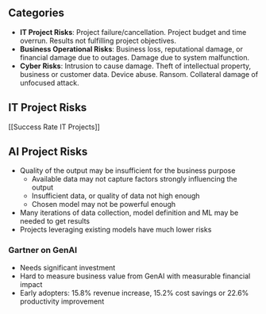 ## Categories
- **IT Project Risks**:  Project failure/cancellation.  Project budget and time overrun.  Results not fulfilling project objectives.
- **Business Operational Risks**:  Business loss, reputational damage, or financial damage due to outages.  Damage due to system malfunction.
- **Cyber Risks**:  Intrusion to cause damage.  Theft of intellectual property, business or customer data.  Device abuse.  Ransom.  Collateral damage of unfocused attack.
## IT Project Risks
[[Success Rate IT Projects]]

## AI Project Risks
- Quality of the output may be insufficient for the business purpose
	- Available data may not capture factors strongly influencing the output
	- Insufficient data, or quality of data not high enough
	- Chosen model may not be powerful enough
- Many iterations of data collection, model definition and ML may be needed to get results
- Projects leveraging existing models have much lower risks

### Gartner on GenAI
- Needs significant investment
- Hard to measure business value from GenAI with measurable financial impact
- Early adopters: 15.8% revenue increase, 15.2% cost savings or 22.6% productivity improvement

